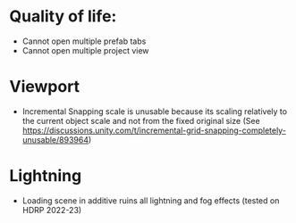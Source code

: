 
# Quality of life:
- Cannot open multiple prefab tabs
- Cannot open multiple project view

# Viewport
- Incremental Snapping scale is unusable because its scaling relatively to the current object scale and not from the fixed original size (See https://discussions.unity.com/t/incremental-grid-snapping-completely-unusable/893964)

# Lightning
- Loading scene in additive ruins all lightning and fog effects (tested on HDRP 2022-23)
